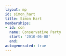 ```yaml
---
layout: mp
id: simon_hart
title: Simon Hart
memberships:
- id: con
  name: Conservative Party
  start: '2010-06-08'
  end: 
autogenerated: true
---
```

